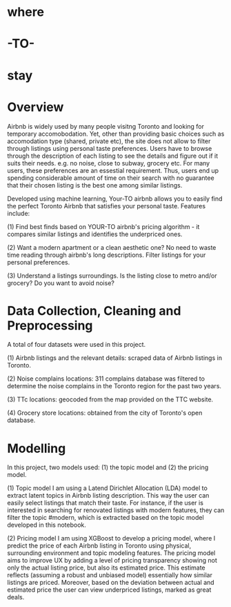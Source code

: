 # where
# -TO-
# stay

# Overview
Airbnb is widely used by many people visitng Toronto and looking for temporary accomobodation. Yet, other than providing basic choices such as accomodation type (shared, private etc), the site does not allow to filter through listings using personal taste preferences. Users have to browse through the description of each listing to see the details and figure out if it suits their needs. e.g. no noise, close to subway, grocery etc. For many users, these preferences are an essestial requirement. Thus, users end up spending considerable amount of time on their search with no guarantee that their chosen listing is the best one among similar listings.

Developed using machine learning, Your-TO airbnb allows you to easily find the perfect Toronto Airbnb that satisfies your personal taste.
Features include:

(1) Find best finds based on YOUR-TO airbnb's pricing algorithm - it compares similar listings and identifies the underpriced ones.

(2) Want a modern apartment or a clean aesthetic one? No need to waste time reading through airbnb's long descriptions. Filter listings for your personal preferences.

(3) Understand a listings surroundings. Is the listing close to metro and/or grocery? Do you want to avoid noise?

# Data Collection, Cleaning and Preprocessing
A total of four datasets were used in this project.

(1) Airbnb listings and the relevant details: scraped data of Airbnb listings in Toronto. 

(2) Noise complains locations: 311 complains database was filtered to determine the noise complains in the Toronto region for the past two years.  

(3) TTc locations: geocoded from the map provided on the TTC website.

(4) Grocery store locations: obtained from the city of Toronto's open database. 

# Modelling
In this project, two models used: (1) the topic model and (2) the pricing model.

(1) Topic model
I am using a Latend Dirichlet Allocation (LDA) model to extract latent topics in Airbnb listing description. This way the user can easily select listings that match their taste. For instance, if the user is interested in searching for renovated listings with modern features, they can filter the topic #modern, which is extracted based on the topic model developed in this notebook.

(2) Pricing model
I am using XGBoost to develop a pricing model, where I predict the price of each Airbnb listing in Toronto using physical, surrounding environment and topic modeling features. The pricing model aims to improve UX by adding a level of pricing transparency showing not only the actual listing price, but also its estimated price. This estimate reflects (assuming a robust and unbiased model) essentially how similar listings are priced.
Moreover, based on the deviation between actual and estimated price the user can view underpriced listings, marked as great deals.
